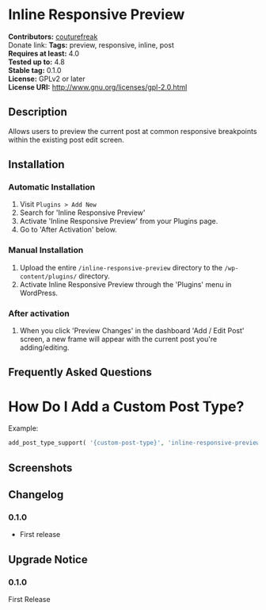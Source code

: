 # Inline Responsive Preview #
**Contributors:** [couturefreak](https://profiles.wordpress.org/couturefreak)  
Donate link:
**Tags:**              preview, responsive, inline, post  
**Requires at least:** 4.0  
**Tested up to:**      4.8  
**Stable tag:**        0.1.0  
**License:**           GPLv2 or later  
**License URI:**       http://www.gnu.org/licenses/gpl-2.0.html  

## Description ##

Allows users to preview the current post at common responsive breakpoints within the existing post edit screen.

## Installation ##

### Automatic Installation ###

1. Visit `Plugins > Add New`
2. Search for 'Inline Responsive Preview'
3. Activate 'Inline Responsive Preview' from your Plugins page.
4. Go to 'After Activation' below.

### Manual Installation ###

1. Upload the entire `/inline-responsive-preview` directory to the `/wp-content/plugins/` directory.
2. Activate Inline Responsive Preview through the 'Plugins' menu in WordPress.

### After activation ###

1. When you click 'Preview Changes' in the dashboard 'Add / Edit Post' screen, a new frame will appear with the current post
you're adding/editing.

## Frequently Asked Questions ##

# How Do I Add a Custom Post Type? #

Example:
```php
add_post_type_support( '{custom-post-type}', 'inline-responsive-preview' );
```

## Screenshots ##


## Changelog ##

### 0.1.0 ###
* First release

## Upgrade Notice ##

### 0.1.0 ###
First Release
